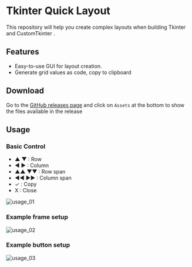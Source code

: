 # Tkinter Quick Layout

This repository will help you create complex layouts when building Tkinter and CustomTkinter .

## Features

- Easy-to-use GUI for layout creation.
- Generate grid values as code, copy to clipboard

## Download

Go to the [GitHub releases page](https://github.com/EasyDevv/Tkinter-Quick-Layout/releases) and click on `Assets` at the bottom to show the files available in the release


## Usage

### Basic Control

- ▲ ▼ : Row
- ◀ ▶ : Column
- ▲▲ ▼▼ : Row span
- ◀◀ ▶▶ : Column span
- ✓ : Copy
- X : Close


![usage_01](./doc/images/usage_01.webp)

### Example frame setup
![usage_02](./doc/images/usage_02.webp)

### Example button setup
![usage_03](./doc/images/usage_03.webp)
